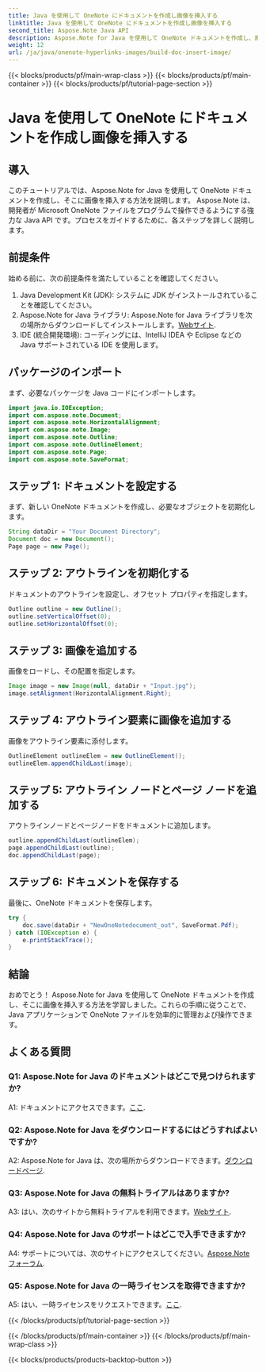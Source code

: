 ```yaml
---
title: Java を使用して OneNote にドキュメントを作成し画像を挿入する
linktitle: Java を使用して OneNote にドキュメントを作成し画像を挿入する
second_title: Aspose.Note Java API
description: Aspose.Note for Java を使用して OneNote ドキュメントを作成し、画像を挿入する方法を学びます。シームレスな統合のためのステップバイステップのチュートリアル。
weight: 12
url: /ja/java/onenote-hyperlinks-images/build-doc-insert-image/
---
```


{{< blocks/products/pf/main-wrap-class >}}
{{< blocks/products/pf/main-container >}}
{{< blocks/products/pf/tutorial-page-section >}}

# Java を使用して OneNote にドキュメントを作成し画像を挿入する

## 導入

このチュートリアルでは、Aspose.Note for Java を使用して OneNote ドキュメントを作成し、そこに画像を挿入する方法を説明します。 Aspose.Note は、開発者が Microsoft OneNote ファイルをプログラムで操作できるようにする強力な Java API です。プロセスをガイドするために、各ステップを詳しく説明します。

## 前提条件

始める前に、次の前提条件を満たしていることを確認してください。

1. Java Development Kit (JDK): システムに JDK がインストールされていることを確認してください。
2.  Aspose.Note for Java ライブラリ: Aspose.Note for Java ライブラリを次の場所からダウンロードしてインストールします。[Webサイト](https://releases.aspose.com/note/java/).
3. IDE (統合開発環境): コーディングには、IntelliJ IDEA や Eclipse などの Java サポートされている IDE を使用します。

## パッケージのインポート

まず、必要なパッケージを Java コードにインポートします。

```java
import java.io.IOException;
import com.aspose.note.Document;
import com.aspose.note.HorizontalAlignment;
import com.aspose.note.Image;
import com.aspose.note.Outline;
import com.aspose.note.OutlineElement;
import com.aspose.note.Page;
import com.aspose.note.SaveFormat;
```

## ステップ 1: ドキュメントを設定する

まず、新しい OneNote ドキュメントを作成し、必要なオブジェクトを初期化します。

```java
String dataDir = "Your Document Directory";
Document doc = new Document();
Page page = new Page();
```

## ステップ 2: アウトラインを初期化する

ドキュメントのアウトラインを設定し、オフセット プロパティを指定します。

```java
Outline outline = new Outline();
outline.setVerticalOffset(0);
outline.setHorizontalOffset(0);
```

## ステップ 3: 画像を追加する

画像をロードし、その配置を指定します。

```java
Image image = new Image(null, dataDir + "Input.jpg");
image.setAlignment(HorizontalAlignment.Right);
```

## ステップ 4: アウトライン要素に画像を追加する

画像をアウトライン要素に添付します。

```java
OutlineElement outlineElem = new OutlineElement();
outlineElem.appendChildLast(image);
```

## ステップ 5: アウトライン ノードとページ ノードを追加する

アウトラインノードとページノードをドキュメントに追加します。

```java
outline.appendChildLast(outlineElem);
page.appendChildLast(outline);
doc.appendChildLast(page);
```

## ステップ 6: ドキュメントを保存する

最後に、OneNote ドキュメントを保存します。

```java
try {
    doc.save(dataDir + "NewOneNotedocument_out", SaveFormat.Pdf);
} catch (IOException e) {
    e.printStackTrace();
}
```

## 結論

おめでとう！ Aspose.Note for Java を使用して OneNote ドキュメントを作成し、そこに画像を挿入する方法を学習しました。これらの手順に従うことで、Java アプリケーションで OneNote ファイルを効率的に管理および操作できます。

## よくある質問

### Q1: Aspose.Note for Java のドキュメントはどこで見つけられますか?

 A1: ドキュメントにアクセスできます。[ここ](https://reference.aspose.com/note/java/).

### Q2: Aspose.Note for Java をダウンロードするにはどうすればよいですか?

 A2: Aspose.Note for Java は、次の場所からダウンロードできます。[ダウンロードページ](https://releases.aspose.com/note/java/).

### Q3: Aspose.Note for Java の無料トライアルはありますか?

 A3: はい、次のサイトから無料トライアルを利用できます。[Webサイト](https://releases.aspose.com/).

### Q4: Aspose.Note for Java のサポートはどこで入手できますか?

 A4: サポートについては、次のサイトにアクセスしてください。[Aspose.Note フォーラム](https://forum.aspose.com/c/note/28).

### Q5: Aspose.Note for Java の一時ライセンスを取得できますか?

 A5: はい、一時ライセンスをリクエストできます。[ここ](https://purchase.aspose.com/temporary-license/).

{{< /blocks/products/pf/tutorial-page-section >}}

{{< /blocks/products/pf/main-container >}}
{{< /blocks/products/pf/main-wrap-class >}}

{{< blocks/products/products-backtop-button >}}
